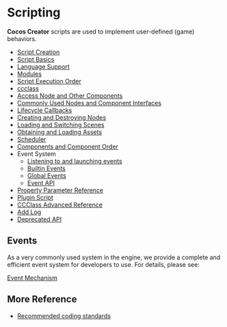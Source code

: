 # Scripting

__Cocos Creator__ scripts are used to implement user-defined (game) behaviors.

- [Script Creation](./setup.md)
- [Script Basics](./basic.md)
- [Language Support](./language-support.md)
- [Modules](./modules/index.md)
- [Script Execution Order](./execution-order-general.md)
- [ccclass](./ccclass.md)
- [Access Node and Other Components](./access-node-component.md)
- [Commonly Used Nodes and Component Interfaces](./basic-node-api.md)
- [Lifecycle Callbacks](./life-cycle-callbacks.md)
- [Creating and Destroying Nodes](./create-destroy.md)
- [Loading and Switching Scenes](./scene-managing.md)
- [Obtaining and Loading Assets](./load-assets.md)
- [Scheduler](./scheduler.md)
- [Components and Component Order](./component.md)
- Event System
  - [Listening to and launching events](../engine/event/event-emit.md)
  - [Builtin Events](../engine/event/event-builtin.md)
  - [Global Events](../engine/event/event-input.md)
  - [Event API](../engine/event/event-api.md)
- [Property Parameter Reference](./reference/attributes.md)
- [Plugin Script](./external-scripts.md)
- [CCClass Advanced Reference](./ccclass.md)
- [Add Log](./log.md)
- [Deprecated API](./deprecated.md)

## Events

As a very commonly used system in the engine, we provide a complete and efficient event system for developers to use. For details, please see:

[Event Mechanism](../engine/event/index.md)

## More Reference

- [Recommended coding standards](./reference/coding-standards.md)
